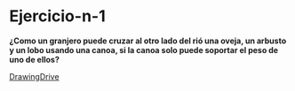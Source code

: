 # Ejercicio-n-1
**¿Como un granjero puede cruzar al otro lado del rió una oveja, un arbusto y un lobo usando una canoa, si la canoa solo puede soportar el peso de uno de ellos?**

[DrawingDrive](https://docs.google.com/drawings/d/1BpPo5LP_oFdLSUqy4gF1i8koaU5nfvzKJ18z_11LZBA/edit?usp=sharing)



